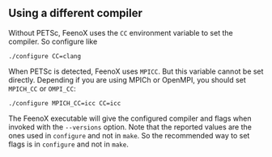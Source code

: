 ## Using a different compiler

Without PETSc, FeenoX uses the `CC` environment variable to set the compiler. So configure like

```terminal
./configure CC=clang
```

When PETSc is detected, FeenoX uses `MPICC`. But this variable cannot be set directly. Depending if you are using MPICh or OpenMPI, you should set `MPICH_CC` or `OMPI_CC`:

```terminal
./configure MPICH_CC=icc CC=icc
```

The FeenoX executable will give the configured compiler and flags when invoked with the `--versions` option.
Note that the reported values are the ones used in `configure` and not in `make`. So the recommended way to set flags is in `configure` and not in `make`.
